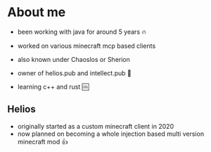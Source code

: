 # About me

 - been working with java for around 5 years 🔥
 - worked on various minecraft mcp based clients
 - also known under Chaoslos or Sherion
 - owner of helios.pub and intellect.pub :brain:

 - learning c++ and rust 🆒

## Helios 

 - originally started as a custom minecraft client in 2020
 - now planned on becoming a whole injection based multi version minecraft mod 👍


<!--
**Soterik/Soterik** is a ✨ _special_ ✨ repository because its `README.md` (this file) appears on your GitHub profile.

Here are some ideas to get you started:

- 🔭 I’m currently working on ...
- 🌱 I’m currently learning ...
- 👯 I’m looking to collaborate on ...
- 🤔 I’m looking for help with ...
- 💬 Ask me about ...
- 📫 How to reach me: ...
- 😄 Pronouns: ...
- ⚡ Fun fact: ...
-->
